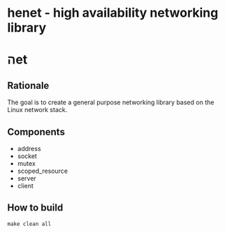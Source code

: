 henet - high availability networking library
============================================

&#x5D4;et
=========

Rationale
---------
The goal is to create a general purpose networking library based on the
Linux network stack.

Components
----------
* address
* socket
* mutex
* scoped_resource
* server
* client

How to build
------------

    make clean all


